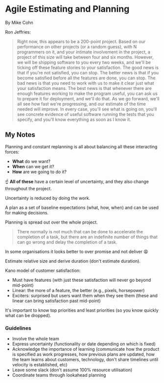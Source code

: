 # Agile Estimating and Planning
By Mike Cohn

Ron Jeffries:

> Right now, this appears to be a 200-point project. Based on our performance on other projects (or a random guess), with N programmers on it, and your intimate involvement in the project, a project of this size will take between four and six months. However, we will be shipping software to you every two weeks, and we'll be ticking off these feature stories to your satisfaction. The good news is that if you're not satisfied, you can stop. The better news is that if you become satisfied before all the features are done, you can stop. The bad news is that you need to work with us to make it clear just what your satisfaction means. The best news is that whenever there are enough features working to make the program useful, you can ask us to prepare it for deployment, and we'll do that. As we go forward, we'll all see how fast we're progressing, and our estimate of the time needed will improve. In every case, you'll see what is going on, you'll see concrete evidence of useful software running the tests that you specify, and you'll know everything as soon as I know it.

## My Notes

Planning and constant replanning is all about balancing all these interacting forces:

- **What** do we want?
- **When** can we get it?
- **How** are we going to do it?

☝️ **All of these** have a certain level of uncertainty, and they also change throughout the project.

Uncertainty is reduced by doing the work.

A plan as a set of baseline expectations (what, how, when) and can be used for making decisions.

Planning is spread out over the whole project.

> There normally is not much that can be done to accelerate the completion of a task, but there are an indefinite number of things that can go wrong and delay the completion of a task.

In some organisations it looks better to over promise and not deliver 😩

Estimate relative size and derive duration (don't estimate duration).

Kano model of customer satisfaction:

- Must have features (with just these satisfaction will never go beyond mid-point)
- Linear: the more of a feature, the better (e.g., pixels, horsepower)
- Exciters: surprised but users want them when they see them (these and linear can bring satisfaction past mid-point)

It's important to know top priorities and least priorities (so you know quickly what can be dropped).

### Guidelines

- Involve the whole team
- Express uncertainty (functionality or date depending on which is fixed)
- Acknowledge the importance of learning (communicate how the product is specified as work progresses, how previous plans are updated, how the team learns about customers, technology, don't share timelines until velocity is established, etc)
- Leave some slack (don't assume 100% resource utilisation)
- Coordinate teams through lookahead planning
